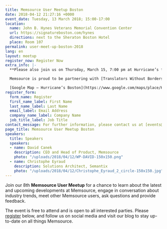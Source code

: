 ```yaml
---
title: Memsource User Meetup Boston
date: 2018-04-12 21:27:16 +0000
event_date: Tuesday, 13 March 2018; 15:00-17:00
location:
  name: John B. Hynes Veterans Memorial Convention Center
  url: https://signatureboston.com/hynes
  directions: next to the Sheraton Boston Hotel
  place: Room 107
permalink: user-meet-up-boston-2018
lang: en
layout: meetup
register_now: Register Now
extra_info: |-
  **Please also join us on Thursday, March 15, 7:00 pm at Hurricane’s for “A Bit o’ Craic,” with Translators Without Borders.**

  Memsource is proud to be partnering with [Translators Without Borders](https://www.translatorswithoutborders.org) for an evening of Irish music, drinks, giveaways, and fun! Come down and help raise funds for a great cause.

  [Google Map – Hurricane’s Boston](https://www.google.com/maps/place/Hurricane's+at+the+Garden/@42.3648176,-71.0629828,17z/data=!3m1!4b1!4m5!3m4!1s0x89e3708e325b05ad:0xe11ddd5e9c5ee75e!8m2!3d42.3648137!4d-71.0607941)
register_form:
  form_name: Register
  first_name_label: First Name
  last_name_label: Last Name
  email_label: Email Address
  company_name_label: Company Name
  job_title_label: Job Title
contact_message: For further information, please contact us at [events@memsource.com](mailto:events@memsource.com)
page_title: Memsource User Meetup Boston
speakers:
  title: Speakers
  speakers:
  - name: David Canek
    description: CEO and Head of Product, Memsource
    photo: "/uploads/2018/04/12/WP-DAVID-150x150.png"
  - name: Christophe Eyraud
    description: Solutions Architect, Semantix
    photo: "/uploads/2018/04/12/Christophe_Eyraud_2_circle-150x150.jpg"
---
```

Join our 8th **Memsource User Meetup** for a chance  to learn about the latest and upcoming developments at Memsource,  engage in conversation about industry trends, meet other Memsource  users, ask questions and provide feedback.

The event is free to attend and is open to all interested parties. Please [register](#register) below, and follow us on social media and visit our blog to stay up-to-date on all things Memsource.